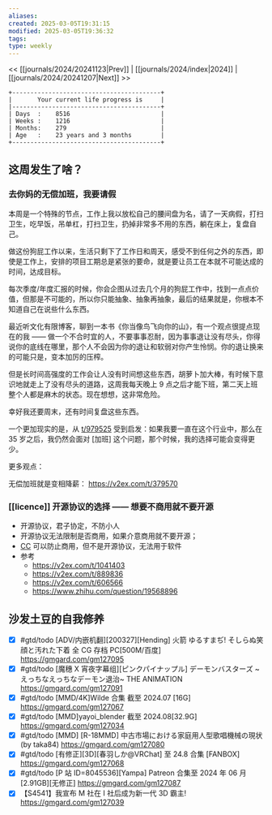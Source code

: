```yaml
---
aliases: 
created: 2025-03-05T19:31:15
modified: 2025-03-05T19:36:32
tags: 
type: weekly
---
```


<< [[journals/2024/20241123|Prev]] | [[journals/2024/index|2024]] | [[journals/2024/20241207|Next]] >>

```shell
+-----------------------------------------+
|       Your current life progress is     |
|-----------------------------------------+
| Days  :    8516                         |
| Weeks :    1216                         |
| Months:    279                          |
| Age   :    23 years and 3 months        |
+-----------------------------------------+
```

## 这周发生了啥？

### 去你妈的无偿加班，我要请假

本周是一个特殊的节点，工作上我以放松自己的腰间盘为名，请了一天病假，打扫卫生，吃早饭，吊单杠，打扫卫生，扔掉非常多不用的东西，躺在床上，复盘自己。

做这份狗屁工作以来，生活只剩下了工作日和周天，感受不到任何之外的东西，即使是工作上，安排的项目工期总是紧张的要命，就是要让员工在本就不可能达成的时间，达成目标。

每次季度/年度汇报的时候，你会企图从过去几个月的狗屁工作中，找到一点点价值，但那是不可能的，所以你只能抽象、抽象再抽象，最后的结果就是，你根本不知道自己在说些什么东西。

最近听文化有限博客，聊到一本书《你当像鸟飞向你的山》，有一个观点很提点现在的我 —— 做一个不合时宜的人，不要事事忍耐，因为事事退让没有尽头，你得说你的底线在哪里，那个人不会因为你的退让和软弱对你产生怜悯。你的退让换来的可能只是，变本加厉的压榨。

但是长时间高强度的工作会让人没有时间想这些东西，胡萝卜加大棒，有时候下意识地就走上了没有尽头的道路，这周我每天晚上 9 点之后才能下班，第二天上班整个人都是麻木的状态。现在想想，这非常危险。

幸好我还要周末，还有时间复盘这些东西。

一个更加现实的是，从 [t/979525](https://v2ex.com/t/979525) 受到启发：如果我要一直在这个行业中，那么在 35 岁之后，我仍然会面对 [加班] 这个问题，那个时候，我的选择可能会变得更少。

更多观点：

无偿加班就是变相降薪： https://v2ex.com/t/379570

### [[licence]] 开源协议的选择 —— 想要不商用就不要开源

- 开源协议，君子协定，不防小人
- 开源协议无法限制是否商用，如果介意商用就不要开源；
- [CC](https://commonsclause.com/) 可以防止商用，但不是开源协议，无法用于软件
- 参考
    - https://v2ex.com/t/1041403
    - https://v2ex.com/t/889836
    - https://v2ex.com/t/606566
    - https://www.zhihu.com/question/19568896

## 沙发土豆的自我修养

- [x] #gtd/todo [ADV/内嵌机翻]\[200327]\[Hending] 火箭 ゆるすまぢ! そしらぬ笑顔と汚れた下着 全 CG 存档 PC[500M/百度] https://gmgard.com/gm127095
- [x] #gtd/todo [魔穗 X 宵夜字幕组]\[ピンクパイナップル] デーモンバスターズ ~えっちなえっちなデーモン退治~ THE ANIMATION https://gmgard.com/gm127091
- [x] #gtd/todo [MMD/4K]Wilde 合集 截至 2024.07 [16G] https://gmgard.com/gm127067
- [x] #gtd/todo [MMD]yayoi_blender 截至 2024.08[32.9G] https://gmgard.com/gm127034
- [x] #gtd/todo [MMD] [R-18MMD] 中古市場における家庭用人型歌唱機械の現状 (by taka84) https://gmgard.com/gm127080
- [x] #gtd/todo [有修正]\[3D]\[春羽しか@VRChat] 至 24.8 合集 [FANBOX] https://gmgard.com/gm127068
- [x] #gtd/todo [P 站 ID=8045536]\[Yampa] Patreon 合集至 2024 年 06 月 [2.91GB]\[无修正] https://gmgard.com/gm127087
- [x] 【S4541】我宣布 M 社在 I 社后成为新一代 3D 霸主! https://gmgard.com/gm127039
